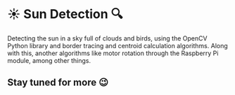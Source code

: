 # :sunny: Sun Detection :mag:

Detecting the sun in a sky full of clouds and birds, using the OpenCV Python library and border tracing and centroid calculation algorithms.
Along with this, another algorithms like motor rotation through the Raspberry Pi module, among other things.

## Stay tuned for more :wink:
